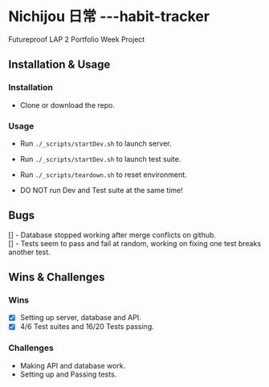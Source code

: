 # Nichijou 日常 ---habit-tracker

Futureproof LAP 2 Portfolio Week Project

## Installation & Usage

### Installation

- Clone or download the repo.

### Usage

- Run `./_scripts/startDev.sh` to launch server.
- Run `./_scripts/startDev.sh` to launch test suite.
- Run `./_scripts/teardown.sh` to reset environment.

- DO NOT run Dev and Test suite at the same time!

## Bugs

[] - Database stopped working after merge conflicts on github.<br>
[] - Tests seem to pass and fail at random, working on fixing one test breaks another test.

## Wins & Challenges

### Wins

- [x] Setting up server, database and API.
- [x] 4/6 Test suites and 16/20 Tests passing.

### Challenges

- Making API and database work.
- Setting up and Passing tests.
